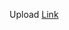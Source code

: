 Upload [Link](https://users.metropolia.fi/~aarojy/root/Web-sovelluskehitys_TX00EY23-3007/React/Upload/)
